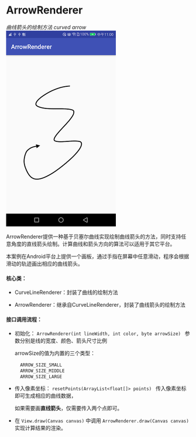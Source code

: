 # ArrowRenderer
*曲线箭头的绘制方法*
*curved arrow*
<img width="300" height="534" src="https://github.com/ruilin/ArrowRenderer/blob/master/example.png"/>

ArrowRenderer提供一种基于贝塞尔曲线实现绘制曲线箭头的方法，同时支持任意角度的直线箭头绘制。计算曲线和箭头方向的算法可以适用于其它平台。

本案例在Android平台上提供一个画板，通过手指在屏幕中任意滑动，程序会根据滑动的轨迹画出相应的曲线箭头。

#### 核心类：

* CurveLineRenderer：封装了曲线的绘制方法

* ArrowRenderer：继承自CurveLineRenderer，封装了曲线箭头的绘制方法

#### 接口调用流程：

* 初始化：
  `ArrowRenderer(int lineWidth, int color, byte arrowSize) `
  参数分别是线的宽度、颜色、箭头尺寸比例

  arrowSize的值为内置的三个类型：
  ```
    ARROW_SIZE_SMALL
    ARROW_SIZE_MIDDLE
    ARROW_SIZE_LARGE
  ```
* 传入像素坐标：
  `resetPoints(ArrayList<float[]> points) `
  传入像素坐标即可生成相应的曲线数据，
  
  如果需要画**直线箭头**，仅需要传入两个点即可。

* 在 `View.draw(Canvas canvas)` 中调用 `ArrowRenderer.draw(Canvas canvas)` 实现计算结果的渲染。
